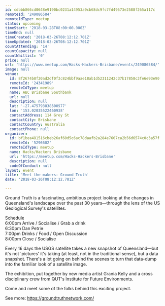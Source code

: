```yaml
---
id: cdbbb866cd0648e9190bc0231a14953a9cb68dc9fc7fd49573e2588f265a117c
remoteId: '249086584'
remoteIdType: meetup
status: upcoming
timeStart: '2018-03-28T08:00:00.000Z'
timeEnd: null
timeCreated: '2018-03-26T08:12:12.701Z'
timeUpdated: '2018-03-26T08:12:12.701Z'
countAttending: '14'
countCapacity: null
countWaitlist: '0'
price: null
url: 'https://www.meetup.com/Hacks-Hackers-Brisbane/events/249086584/'
image: null
venue:
  id: 8f2674b8f20ad2df0f3c824bbf9aae18ab1d52311242c37b17858c3fe6e93e90
  remoteId: '24341989'
  remoteIdType: meetup
  name: ABC Brisbane Southbank
  url: null
  description: null
  lat: '-27.475793838500977'
  lon: '153.02035522460938'
  contactAddress: 114 Grey St
  contactCity: Brisbane
  contactCountry: Australia
  contactPhone: null
organizer:
  id: bf1bea481516cbeb26af60d5c6ac78daafb2a284e7607ca2b56d6574c0c3a57f
  remoteId: '5296602'
  remoteIdType: meetup
  name: Hacks/Hackers Brisbane
  url: 'https://meetup.com/Hacks-Hackers-Brisbane'
  description: null
  codeOfConduct: null
layout: event
title: 'Meet the makers: Ground Truth'
date: '2018-03-26T08:12:12.701Z'

---
```

<p>Ground Truth is a fascinating, ambitious project looking at the changes in Queensland's landscape over the past 30 years—through the lens of the US Geological Survey's satellites.</p> <p>Schedule<br/>6:00pm Arrive / Socialise / Grab a drink<br/>6:30pm Dan Petrie<br/>7:00pm Drinks / Food / Open Discussion<br/>8:00pm Close / Socialise</p> <p>Every 16 days the USGS satellite takes a new snapshot of Queensland—but it's not 'pictures' it's taking (at least, not in the traditional sense), but a data snapshot. There's a lot going on behind the scenes to turn that data-dump into the familiar look of a satellite image.</p> <p>The exhibition, put together by new media artist Grania Kelly and a cross disciplinary crew from QUT's Institute for Future Environments.</p> <p>Come and meet some of the folks behind this exciting project.</p> <p>See more: <a href="https://groundtruthnetwork.com/" class="linkified">https://groundtruthnetwork.com/</a></p>

